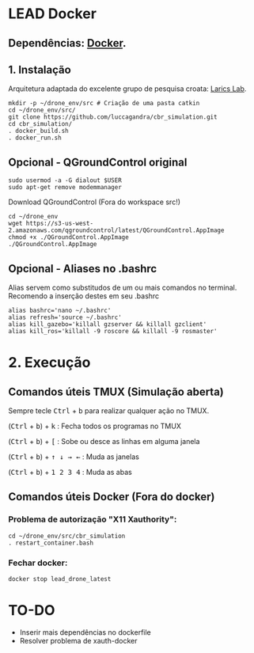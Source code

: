 # LEAD Docker

## Dependências: [Docker](https://docs.docker.com/engine/install/ubuntu/).

## 1. Instalação

Arquitetura adaptada do excelente grupo de pesquisa croata: [Larics Lab](https://github.com/larics/uav_ros_simulation). 

```
mkdir -p ~/drone_env/src # Criação de uma pasta catkin
cd ~/drone_env/src/
git clone https://github.com/luccagandra/cbr_simulation.git
cd cbr_simulation/
. docker_build.sh
. docker_run.sh
```

## Opcional - QGroundControl original

```
sudo usermod -a -G dialout $USER
sudo apt-get remove modemmanager
```

Download QGroundControl (Fora do workspace src!)
```
cd ~/drone_env
wget https://s3-us-west-2.amazonaws.com/qgroundcontrol/latest/QGroundControl.AppImage
chmod +x ./QGroundControl.AppImage 
./QGroundControl.AppImage
```


## Opcional - Aliases no .bashrc

Alias servem como substitudos de um ou mais comandos no terminal. Recomendo a inserção destes em seu .bashrc
```
alias bashrc='nano ~/.bashrc'
alias refresh='source ~/.bashrc'
alias kill_gazebo='killall gzserver && killall gzclient'
alias kill_ros='killall -9 roscore && killall -9 rosmaster'
```

# 2. Execução


## Comandos úteis TMUX (Simulação aberta)

Sempre tecle <kbd>Ctrl</kbd> + <kbd>b</kbd> para realizar qualquer ação no TMUX.

(<kbd>Ctrl</kbd> + <kbd>b</kbd>) + <kbd>k</kbd> : Fecha todos os programas no TMUX

(<kbd>Ctrl</kbd> + <kbd>b</kbd>) + <kbd>[</kbd> : Sobe ou desce as linhas em alguma janela

(<kbd>Ctrl</kbd> + <kbd>b</kbd>) + <kbd>↑ ↓ → ←</kbd> : Muda as janelas

(<kbd>Ctrl</kbd> + <kbd>b</kbd>) + <kbd>1 2 3 4</kbd> : Muda as abas

## Comandos úteis Docker (Fora do docker)

### Problema de autorização "X11 Xauthority": 

```
cd ~/drone_env/src/cbr_simulation
. restart_container.bash
```

### Fechar docker:
```
docker stop lead_drone_latest
```

# TO-DO

- Inserir mais dependências no dockerfile
- Resolver problema de xauth-docker
